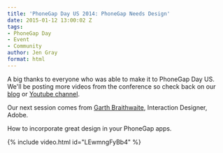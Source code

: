 ```yaml
---
title: 'PhoneGap Day US 2014: PhoneGap Needs Design'
date: 2015-01-12 13:00:02 Z
tags:
- PhoneGap Day
- Event
- Community
author: Jen Gray
format: html
---
```


A big thanks to everyone who was able to make it to PhoneGap Day US. We'll be posting more videos from the conference so check back on our [blog](https://phonegap.com/blog/tag/phonegap-day/) or [Youtube channel](https://www.youtube.com/user/PhoneGap).

Our next session comes from [Garth Braithwaite](https://twitter.com/GarthDB), Interaction Designer, Adobe.

How to incorporate great design in your PhoneGap apps.

{% include video.html id="LEwmngFyBb4" %}
